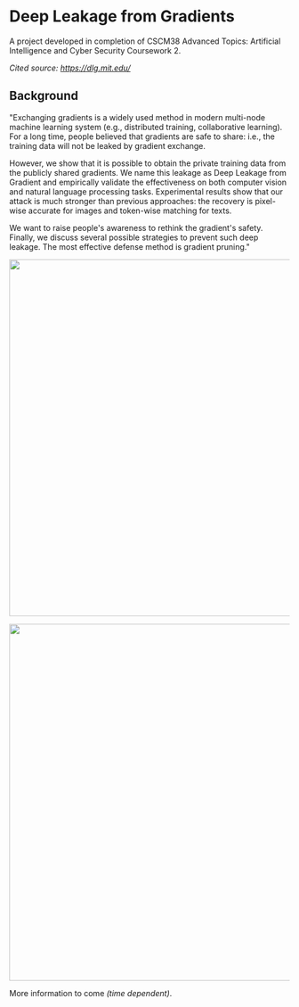 # Deep Leakage from Gradients
A project developed in completion of CSCM38 Advanced Topics: Artificial Intelligence and Cyber Security Coursework 2.

_Cited source: https://dlg.mit.edu/_

## Background
"Exchanging gradients is a widely used method in modern multi-node machine learning system (e.g., distributed training, collaborative learning). For a long time, people believed that gradients are safe to share: i.e., the training data will not be leaked by gradient exchange.

However, we show that it is possible to obtain the private training data from the publicly shared gradients. We name this leakage as Deep Leakage from Gradient and empirically validate the effectiveness on both computer vision and natural language processing tasks. Experimental results show that our attack is much stronger than previous approaches: the recovery is pixel-wise accurate for images and token-wise matching for texts.

We want to raise people's awareness to rethink the gradient's safety. Finally, we discuss several possible strategies to prevent such deep leakage. The most effective defense method is gradient pruning."

<p align="center">
  <img width="640" src="https://github.com/mit-han-lab/dlg/raw/master/assets/nips-dlg.jpg">
</p>

<p align="center">
  <img width="640" src="https://github.com/mit-han-lab/dlg/raw/master/assets/demo-crop.gif">
</p>

More information to come _(time dependent)_.

